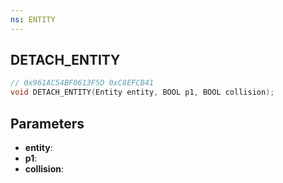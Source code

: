 ```yaml
---
ns: ENTITY
---
```

## DETACH_ENTITY

```c
// 0x961AC54BF0613F5D 0xC8EFCB41
void DETACH_ENTITY(Entity entity, BOOL p1, BOOL collision);
```

## Parameters
* **entity**: 
* **p1**: 
* **collision**: 

